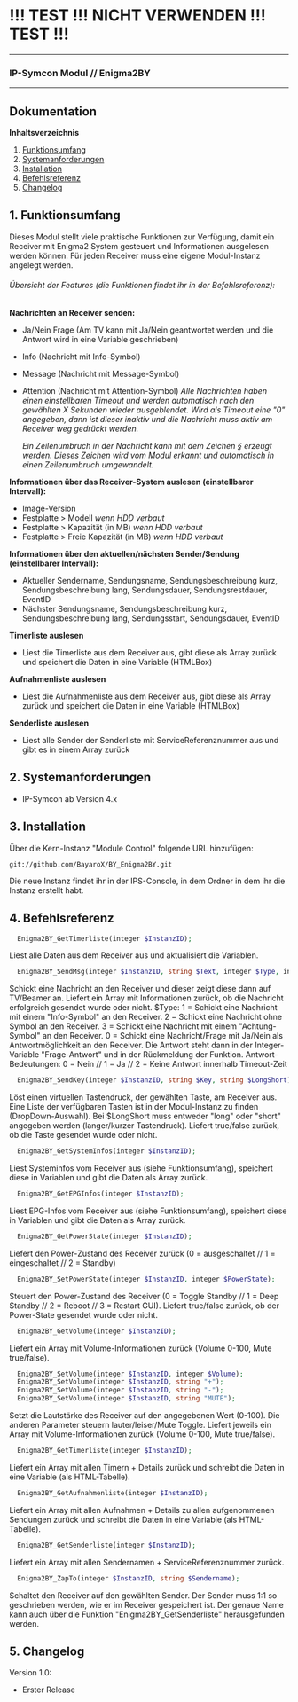 # !!! TEST !!! NICHT VERWENDEN !!! TEST !!!
---

### IP-Symcon Modul // Enigma2BY
---

## Dokumentation

**Inhaltsverzeichnis**

1. [Funktionsumfang](#1-funktionsumfang) 
2. [Systemanforderungen](#2-systemanforderungen)
3. [Installation](#3-installation)
4. [Befehlsreferenz](#4-befehlsreferenz)
5. [Changelog](#5-changelog)


## 1. Funktionsumfang
Dieses Modul stellt viele praktische Funktionen zur Verfügung, damit ein Receiver mit
Enigma2 System gesteuert und Informationen ausgelesen werden können. Für jeden
Receiver muss eine eigene Modul-Instanz angelegt werden.

###### Übersicht der Features (die Funktionen findet ihr in der Befehlsreferenz):
**Nachrichten an Receiver senden:**
- Ja/Nein Frage (Am TV kann mit Ja/Nein geantwortet werden und die Antwort wird in eine Variable geschrieben)
- Info (Nachricht mit Info-Symbol)
- Message (Nachricht mit Message-Symbol)
- Attention (Nachricht mit Attention-Symbol)
    *Alle Nachrichten haben einen einstellbaren Timeout und werden automatisch nach den gewählten*
    *X Sekunden wieder ausgeblendet. Wird als Timeout eine "0" angegeben, dann ist dieser inaktiv*
    *und die Nachricht muss aktiv am Receiver weg gedrückt werden.*

    *Ein Zeilenumbruch in der Nachricht kann mit dem Zeichen § erzeugt werden. Dieses Zeichen*
    *wird vom Modul erkannt und automatisch in einen Zeilenumbruch umgewandelt.*

**Informationen über das Receiver-System auslesen (einstellbarer Intervall):**  
- Image-Version
- Festplatte > Modell    *wenn HDD verbaut*
- Festplatte > Kapazität (in MB)    *wenn HDD verbaut*
- Festplatte > Freie Kapazität (in MB)    *wenn HDD verbaut*

**Informationen über den aktuellen/nächsten Sender/Sendung (einstellbarer Intervall):**
- Aktueller Sendername, Sendungsname, Sendungsbeschreibung kurz, Sendungsbeschreibung lang, Sendungsdauer,
  Sendungsrestdauer, EventID
- Nächster Sendungsname, Sendungsbeschreibung kurz, Sendungsbeschreibung lang, Sendungsstart, Sendungsdauer, EventID

**Timerliste auslesen**
- Liest die Timerliste aus dem Receiver aus, gibt diese als Array zurück und speichert die Daten in eine Variable (HTMLBox)

**Aufnahmenliste auslesen**
- Liest die Aufnahmenliste aus dem Receiver aus, gibt diese als Array zurück und speichert die Daten in eine Variable (HTMLBox)

**Senderliste auslesen**
- Liest alle Sender der Senderliste mit ServiceReferenznummer aus und gibt es in einem Array zurück


## 2. Systemanforderungen
- IP-Symcon ab Version 4.x


## 3. Installation
Über die Kern-Instanz "Module Control" folgende URL hinzufügen:

`git://github.com/BayaroX/BY_Enigma2BY.git`

Die neue Instanz findet ihr in der IPS-Console, in dem Ordner in dem ihr die Instanz erstellt habt.


## 4. Befehlsreferenz
```php
  Enigma2BY_GetTimerliste(integer $InstanzID);
```
Liest alle Daten aus dem Receiver aus und aktualisiert die Variablen.

```php
  Enigma2BY_SendMsg(integer $InstanzID, string $Text, integer $Type, integer $TimeoutSekunden);
```
Schickt eine Nachricht an den Receiver und dieser zeigt diese dann auf TV/Beamer an.
Liefert ein Array mit Informationen zurück, ob die Nachricht erfolgreich gesendet wurde oder nicht.
$Type:
   1 = Schickt eine Nachricht mit einem "Info-Symbol" an den Receiver.
   2 = Schickt eine Nachricht ohne Symbol an den Receiver.
   3 = Schickt eine Nachricht mit einem "Achtung-Symbol" an den Receiver.
   0 = Schickt eine Nachricht/Frage mit Ja/Nein als Antwortmöglichkeit an den Receiver.
       Die Antwort steht dann in der Integer-Variable "Frage-Antwort" und in der Rückmeldung der Funktion.
       Antwort-Bedeutungen: 0 = Nein // 1 = Ja // 2 = Keine Antwort innerhalb Timeout-Zeit

```php
  Enigma2BY_SendKey(integer $InstanzID, string $Key, string $LongShort);
```
Löst einen virtuellen Tastendruck, der gewählten Taste, am Receiver aus. Eine Liste
der verfügbaren Tasten ist in der Modul-Instanz zu finden (DropDown-Auswahl).
Bei $LongShort muss entweder "long" oder "short" angegeben werden (langer/kurzer Tastendruck).
Liefert true/false zurück, ob die Taste gesendet wurde oder nicht.

```php
  Enigma2BY_GetSystemInfos(integer $InstanzID);
```
Liest Systeminfos vom Receiver aus (siehe Funktionsumfang), speichert diese in Variablen und
gibt die Daten als Array zurück.

```php
  Enigma2BY_GetEPGInfos(integer $InstanzID);
```
Liest EPG-Infos vom Receiver aus (siehe Funktionsumfang), speichert diese in Variablen und
gibt die Daten als Array zurück.

```php
  Enigma2BY_GetPowerState(integer $InstanzID);
```
Liefert den Power-Zustand des Receiver zurück (0 = ausgeschaltet // 1 = eingeschaltet // 2 = Standby)

```php
  Enigma2BY_SetPowerState(integer $InstanzID, integer $PowerState);
```
Steuert den Power-Zustand des Receiver (0 = Toggle Standby // 1 = Deep Standby // 2 = Reboot // 3 = Restart GUI).
Liefert true/false zurück, ob der Power-State gesendet wurde oder nicht.

```php
  Enigma2BY_GetVolume(integer $InstanzID);
```
Liefert ein Array mit Volume-Informationen zurück (Volume 0-100, Mute true/false).

```php
  Enigma2BY_SetVolume(integer $InstanzID, integer $Volume);
  Enigma2BY_SetVolume(integer $InstanzID, string "+");
  Enigma2BY_SetVolume(integer $InstanzID, string "-");
  Enigma2BY_SetVolume(integer $InstanzID, string "MUTE");
```
Setzt die Lautstärke des Receiver auf den angegebenen Wert (0-100). Die anderen Parameter steuern
lauter/leiser/Mute Toggle. Liefert jeweils ein Array mit Volume-Informationen zurück (Volume 0-100, Mute true/false).

```php
  Enigma2BY_GetTimerliste(integer $InstanzID);
```
Liefert ein Array mit allen Timern + Details zurück und schreibt die Daten in eine
Variable (als HTML-Tabelle).

```php
  Enigma2BY_GetAufnahmenliste(integer $InstanzID);
```
Liefert ein Array mit allen Aufnahmen + Details zu allen aufgenommenen Sendungen
zurück und schreibt die Daten in eine Variable (als HTML-Tabelle).

```php
  Enigma2BY_GetSenderliste(integer $InstanzID);
```
Liefert ein Array mit allen Sendernamen + ServiceReferenznummer zurück.

```php
  Enigma2BY_ZapTo(integer $InstanzID, string $Sendername);
```
Schaltet den Receiver auf den gewählten Sender. Der Sender muss 1:1 so geschrieben werden, wie
er im Receiver gespeichert ist. Der genaue Name kann auch über die Funktion "Enigma2BY_GetSenderliste"
herausgefunden werden.


## 5. Changelog
Version 1.0:
  - Erster Release